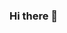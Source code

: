 ### Hi there 👋

<!--
**NickGab/NickGab** is a ✨ _special_ ✨ repository because its `README.md` (this file) appears on your GitHub profile.

Here are some ideas to get you started:

- 🔭 Meu Nome é:Nicolas Gabriel
- 🌱 Estudo No Emilio De Menezes
- 👯 Trabalho Com Games
- 🤔 Torço Pro Corinthians "segue o lider"
- 💬 Pretendo Ser Famoso
- 📫 Sou Bom Em Jogos
- 😄 Gosto De Jogar Futebal
- ⚡ Consigo Colocar O Pé Atras Da Cabeça
-->


